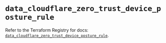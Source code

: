 # `data_cloudflare_zero_trust_device_posture_rule`

Refer to the Terraform Registry for docs: [`data_cloudflare_zero_trust_device_posture_rule`](https://registry.terraform.io/providers/cloudflare/cloudflare/5.9.0/docs/data-sources/zero_trust_device_posture_rule).
